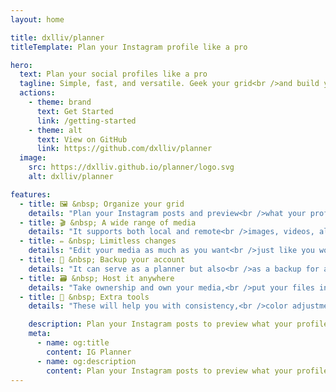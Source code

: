 ```yaml
---
layout: home

title: dxlliv/planner
titleTemplate: Plan your Instagram profile like a pro

hero:
  text: Plan your social profiles like a pro
  tagline: Simple, fast, and versatile. Geek your grid<br />and build your definitive Instagram profile.
  actions:
    - theme: brand
      text: Get Started
      link: /getting-started
    - theme: alt
      text: View on GitHub
      link: https://github.com/dxlliv/planner
  image:
    src: https://dxlliv.github.io/planner/logo.svg
    alt: dxlliv/planner

features:
  - title: 🖼️ &nbsp; Organize your grid
    details: "Plan your Instagram posts and preview<br />what your profile grid will look like"
  - title: 🎬 &nbsp; A wide range of media
    details: "It supports both local and remote<br />images, videos, albums and iframes"
  - title: ✏️ &nbsp; Limitless changes
    details: "Edit your media as much as you want<br />just like you would with your website"
  - title: 💾 &nbsp; Backup your account
    details: "It can serve as a planner but also<br />as a backup for all of your content"
  - title: 🗃️ &nbsp; Host it anywhere
    details: "Take ownership and own your media,<br />put your files in a repository and deploy"
  - title: 📐 &nbsp; Extra tools
    details: "These will help you with consistency,<br />color adjustment and media alignment"

    description: Plan your Instagram posts to preview what your profile grid will look like
    meta:
      - name: og:title
        content: IG Planner
      - name: og:description
        content: Plan your Instagram posts to preview what your profile grid will look like
---
```


<style>
:root {
  --vp-home-hero-image-background-image: linear-gradient(-25deg, #55555522 25%, #66666622 50%);
  --vp-home-hero-image-filter: blur(44px);
}

@media (min-width: 640px) {
  :root {
    --vp-home-hero-image-filter: blur(56px);
  }
}

@media (min-width: 960px) {
  :root {
    --vp-home-hero-image-filter: blur(68px);
  }
}

.VPFeature {
    border: 1px solid #e9e9e9 !important;
}

html.dark img.image-src {
    filter: invert(1);
}

html.dark .VPFeature {
    border: 1px solid transparent !important;
}
</style>